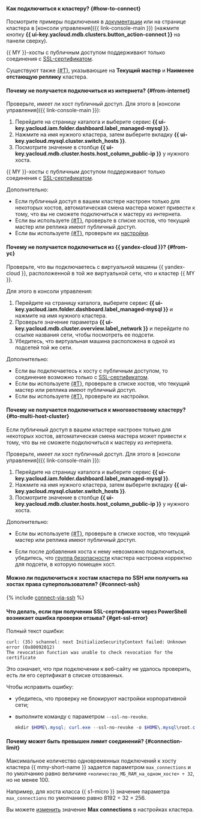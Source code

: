 #### Как подключиться к кластеру? {#how-to-connect}

Посмотрите примеры подключения в [документации](../../managed-mysql/operations/connect.md#connection-string) или на странице кластера в [консоли управления]({{ link-console-main }}) (нажмите кнопку **{{ ui-key.yacloud.mdb.clusters.button_action-connect }}** на панели сверху).

{{ MY }}-хосты с публичным доступом поддерживают только соединения с [SSL-сертификатом](../../managed-mysql/operations/connect.md#get-ssl-cert).

Существуют также [{#T}](../../managed-mysql/operations/connect.md#special-fqdns), указывающие на **Текущий мастер** и **Наименее отстающую реплику** кластера.

#### Почему не получается подключиться из интернета? {#from-internet}

Проверьте, имеет ли хост публичный доступ. Для этого в [консоли управления]({{ link-console-main }}):
1. Перейдите на страницу каталога и выберите сервис **{{ ui-key.yacloud.iam.folder.dashboard.label_managed-mysql }}**.
1. Нажмите на имя нужного кластера, затем выберите вкладку **{{ ui-key.yacloud.mysql.cluster.switch_hosts }}**.
1. Посмотрите значение в столбце **{{ ui-key.yacloud.mdb.cluster.hosts.host_column_public-ip }}** у нужного хоста.

{{ MY }}-хосты с публичным доступом поддерживают только соединения с [SSL-сертификатом](../../managed-mysql/operations/connect.md#get-ssl-cert).

Дополнительно:
* Если публичный доступ в вашем кластере настроен только для некоторых хостов, автоматическая смена мастера может привести к тому, что вы не сможете подключиться к мастеру из интернета.
* Если вы используете [{#T}](../../managed-mysql/operations/connect.md#special-fqdns), проверьте в списке хостов, что текущий мастер или реплика имеют публичный доступ.
* Если вы используете [{#T}](../../managed-mysql/concepts/network.md#security-groups), проверьте их [настройки](../../managed-mysql/operations/connect.md#configure-security-groups).

#### Почему не получается подключиться из {{ yandex-cloud }}? {#from-yc}

Проверьте, что вы подключаетесь с виртуальной машины {{ yandex-cloud }}, расположенной в той же виртуальной сети, что и кластер {{ MY }}.

Для этого в консоли управления:
1. Перейдите на страницу каталога, выберите сервис **{{ ui-key.yacloud.iam.folder.dashboard.label_managed-mysql }}** и нажмите на имя нужного кластера.
1. Проверьте значение параметра **{{ ui-key.yacloud.mdb.cluster.overview.label_network }}** и перейдите по ссылке названия сети, чтобы посмотреть ее подсети.
1. Убедитесь, что виртуальная машина расположена в одной из подсетей той же сети.

Дополнительно:
* Если вы подключаетесь к хосту с публичным доступом, то соединение возможно только с [SSL-сертификатом](../../managed-mysql/operations/connect.md#get-ssl-cert).
* Если вы используете [{#T}](../../managed-mysql/operations/connect.md#special-fqdns), проверьте в списке хостов, что текущий мастер или реплика имеют публичный доступ.
* Если вы используете [{#T}](../../managed-mysql/concepts/network.md#security-groups), проверьте их настройки.

#### Почему не получается подключиться к многохостовому кластеру? {#to-multi-host-cluster}

Если публичный доступ в вашем кластере настроен только для некоторых хостов, автоматическая смена мастера может привести к тому, что вы не сможете подключиться к мастеру из интернета.

Проверьте, имеет ли хост публичный доступ. Для этого в [консоли управления]({{ link-console-main }}):
1. Перейдите на страницу каталога и выберите сервис **{{ ui-key.yacloud.iam.folder.dashboard.label_managed-mysql }}**.
1. Нажмите на имя нужного кластера, затем выберите вкладку **{{ ui-key.yacloud.mysql.cluster.switch_hosts }}**.
1. Посмотрите значение в столбце **{{ ui-key.yacloud.mdb.cluster.hosts.host_column_public-ip }}** у нужного хоста.

Дополнительно:

* Если вы используете [{#T}](../../managed-mysql/operations/connect.md#special-fqdns), проверьте в списке хостов, что текущий мастер или реплика имеют публичный доступ.


* Если после добавления хоста к нему невозможно подключиться, убедитесь, что [группа безопасности](../../managed-mysql/concepts/network.md#security-groups) кластера настроена корректно для подсети, в которую помещен хост.


#### Можно ли подключиться к хостам кластера по SSH или получить на хостах права суперпользователя? {#connect-ssh}

{% include [connect-via-ssh](../../_includes/mdb/connect-via-ssh.md) %}

#### Что делать, если при получении SSL-сертификата через PowerShell возникает ошибка проверки отзыва? {#get-ssl-error}

Полный текст ошибки:

```text
curl: (35) schannel: next InitializeSecurityContext failed: Unknown error (0x80092012)
The revocation function was unable to check revocation for the certificate
```
Это означает, что при подключении к веб-сайту не удалось проверить, есть ли его сертификат в списке отозванных.

Чтобы исправить ошибку:

* убедитесь, что проверку не блокируют настройки корпоративной сети;
* выполните команду с параметром `--ssl-no-revoke`.

   ```powershell
   mkdir $HOME\.mysql; curl.exe --ssl-no-revoke -o $HOME\.mysql\root.crt {{ crt-web-path }}
   ```

#### Почему может быть превышен лимит соединений? {#connection-limit}

Максимальное количество одновременных подключений к хосту кластера {{ mmy-short-name }} задается параметром `max_connections` и по умолчанию равно величине `<количество_МБ_RAM_на_одном_хосте> ÷ 32`, но не менее 100.

Например, для хоста класса {{ s1-micro }} значение параметра `max_connections` по умолчанию равно 8192 ÷ 32 = 256.

Вы можете [изменить](../../managed-mysql/operations/update.md#change-mysql-config) значение **Max connections** в настройках кластера.
